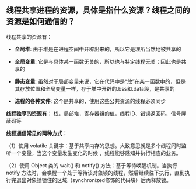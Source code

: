 ## 线程共享进程的资源，具体是指什么资源？线程之间的资源是如何通信的？

线程共享的资源有：

- **全局堆**: 由于堆是在进程空间中开辟出来的，所以它是理所当然地被共享的

- **全局变量**: 它是与具体某一函数无关的，所以也与特定线程无关；因此也是共享的

- **静态变量**: 虽然对于局部变量来说，它在代码中是“放”在某一函数中的，但是其存放位置和全局变量一样，存于堆中开辟的.bss和.data段，是共享的

- **进程的各种文件**: 这个是共享的，使用这些公共资源的线程必须同步

**线程独享的资源有：** 栈，局部堆，寄存器组的值，线程ID、错误返回码、信号屏蔽码等

**线程通信常见的两种方式：**

（1）使用 volatile 关键字：基于共享内存的思想。大致意思就是多个线程同时监听一个变量，当这个变量发生变化的时候 ，线程能够感知并执行相应的业务。

（2）使用 Object 类的 wait() 和 notify() 方法：基于等待唤醒机制。当执行 notify 方法时，会唤醒一个处于等待该对象锁的线程，然后继续往下执行，直到执行完退出对象锁锁住的区域（synchronized修饰的代码块）后再释放锁。